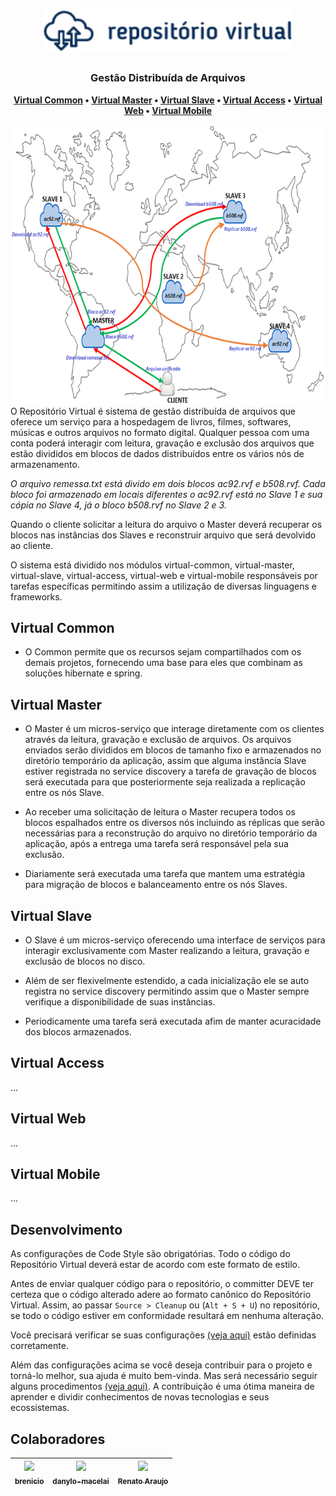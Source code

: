 <h1 align="center">
  <img src="docs/rv_logo.png" width="400">
</h1>

<h3 align="center">
    Gestão Distribuída de Arquivos
</h3>

<p align="center">
  <strong>
    <a href="#virtual-common">Virtual Common</a> •
    <a href="#virtual-master">Virtual Master</a> •
    <a href="#virtual-slave">Virtual Slave</a> •
    <a href="#virtual-access">Virtual Access</a> •
    <a href="#virtual-web">Virtual Web</a> •
    <a href="#virtual-mobile">Virtual Mobile</a>
  </strong>
</p>

<img src="docs/rv_mod.png" align="right"  height="450">

O Repositório Virtual é sistema de gestão distribuída de arquivos que oferece um serviço para a hospedagem de livros, filmes, softwares, músicas e outros arquivos no formato digital. Qualquer pessoa com uma conta poderá interagir com leitura, gravação e exclusão dos arquivos que estão divididos em blocos de dados distribuídos entre os vários nós de armazenamento.

_O arquivo remessa.txt está divido em dois blocos ac92.rvf e b508.rvf. Cada bloco foi armazenado em locais diferentes o ac92.rvf está no Slave 1 e sua cópia no Slave 4, já o bloco b508.rvf no Slave 2 e 3._

Quando o cliente solicitar a leitura do arquivo o Master deverá recuperar os blocos nas instâncias dos Slaves e reconstruir arquivo que será devolvido ao cliente.

O sistema está dividido nos módulos virtual-common, virtual-master, virtual-slave, virtual-access, virtual-web e virtual-mobile responsáveis por tarefas específicas permitindo assim a utilização de diversas linguagens e frameworks.
 
## Virtual Common

* O Common permite que os recursos sejam compartilhados com os demais projetos, fornecendo uma base para eles que combinam as soluções hibernate e spring.

## Virtual Master

* O Master é um micros-serviço que interage diretamente com os clientes através da leitura, gravação e exclusão de arquivos. Os arquivos enviados serão divididos em blocos de tamanho fixo e armazenados no diretório temporário da aplicação, assim que alguma instância Slave estiver registrada no service discovery a tarefa de gravação de blocos será executada para que posteriormente seja realizada a replicação entre os nós Slave.

* Ao receber uma solicitação de leitura o Master recupera todos os blocos espalhados entre os diversos nós incluindo as réplicas que serão necessárias para a reconstrução do arquivo no diretório temporário da aplicação, após a entrega uma tarefa será responsável pela sua exclusão.

* Diariamente será executada uma tarefa que mantem uma estratégia para migração de blocos e balanceamento entre os nós Slaves.

## Virtual Slave

* O Slave é um micros-serviço oferecendo uma interface de serviços para interagir exclusivamente com Master realizando a leitura, gravação e exclusão de blocos no disco. 

* Além de ser flexivelmente estendido, a cada inicialização ele se auto registra no service discovery permitindo assim que o Master sempre verifique a disponibilidade de suas instâncias. 

* Periodicamente uma tarefa será executada afim de manter acuracidade dos blocos armazenados.

## Virtual Access

...

## Virtual Web

...

## Virtual Mobile

...

## Desenvolvimento

As configurações de Code Style são obrigatórias. Todo o código do Repositório Virtual deverá estar de acordo com este formato de estilo. 

Antes de enviar qualquer código para o repositório, o committer DEVE ter certeza
que o código alterado adere ao formato canônico do Repositório Virtual. Assim, ao passar `Source > Cleanup` ou (`Alt + S + U`) no repositório, se todo o código estiver em conformidade resultará em nenhuma alteração.

Você precisará verificar se suas configurações [(veja aqui)](../master/docs/ide.md#configuração-do-ambiente) estão definidas corretamente.

Além das configurações acima se você deseja contribuir para o projeto e torná-lo melhor, sua ajuda é muito bem-vinda. Mas será necessário seguir alguns procedimentos [(veja aqui)](../master/docs/CONTRIBUTING.md#como-contribuir). A contribuição é uma ótima maneira de aprender e dividir conhecimentos de novas tecnologias e seus ecossistemas.

## Colaboradores

<!-- ALL-CONTRIBUTORS-LIST:START - Do not remove or modify this section -->
<!-- prettier-ignore -->
| [<img src="https://avatars0.githubusercontent.com/u/6737144?s=460&v=4" width="100px;"/><br /><sub><b>brenicio</b></sub>](https://github.com/brenicio)<br /> | [<img src="https://avatars2.githubusercontent.com/u/8239569?s=460&v=4" width="100px;"/><br /><sub><b>danylo-macelai</b></sub>](https://github.com/danylo-macelai)<br /> | [<img src="https://avatars3.githubusercontent.com/u/1007389?s=400&v=4" width="100px;"/><br /><sub><b>Renato Araujo</b></sub>](https://github.com/orenatoaraujo)<br /> | 
| :---------------------------------------------------------------------------------------------------------------------------------------------------------: | :---------------------------------------------------------------------------------------------------------------------------------------------------------------------: | :-------------------------------------------------------------------------------------------------------------------------------------------------------------------: |
<!-- ALL-CONTRIBUTORS-LIST:END -->
